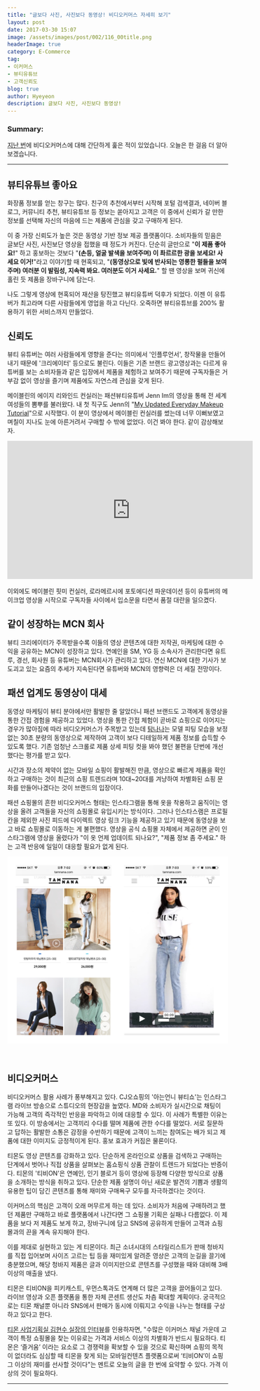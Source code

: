 ```yaml
---
title: "글보다 사진, 사진보다 동영상! 비디오커머스 자세히 보기"
layout: post
date: 2017-03-30 15:07
image: /assets/images/post/002/116_00title.png
headerImage: true
category: E-Commerce
tag:
- 이커머스
- 뷰티유튜브
- 고객신뢰도
blog: true
author: Hyeyeon
description: 글보다 사진, 사진보다 동영상!
---
```


### Summary:

[지난 번](https://imyeonn.github.io/blog/e-commerce/112/)에 비디오커머스에 대해 간단하게 훑은 적이 있었습니다. 오늘은 한 걸음 더 알아보겠습니다.

---

## 뷰티유튜브 좋아요

화장품 정보를 얻는 창구는 많다. 친구의 추천에서부터 시작해 포털 검색결과, 네이버 블로그, 커뮤니티 추천, 뷰티유튜브 등 정보는 쏟아지고 고객은 이 중에서 신뢰가 갈 만한 정보를 선택해 자신의 마음에 드는 제품에 관심을 갖고 구매하게 된다.

이 중 가장 신뢰도가 높은 것은 동영상 기반 정보 제공 플랫폼이다. 소비자들의 믿음은 글보단 사진, 사진보단 영상을 접했을 때 정도가 커진다. 단순히 글만으로 "**이 제품 좋아요!**" 하고 홍보하는 것보다 "**(손등, 얼굴 발색을 보여주며) 이 촤르르한 광을 보세요! 사세요 이거!**"라고 이야기할 때 현혹되고, "**(동영상으로 빛에 반사되는 영롱한 펄들을 보여주며) 여러분 이 발림성, 지속력 봐요. 여러분도 이거 사세요.**" 할 땐 영상을 보며 귀신에 홀린 듯 제품을 장바구니에 담는다.

나도 그렇게 영상에 현혹되어 재산을 탕진했고 뷰티유튜버 덕후가 되었다. 이젠 이 유튜버가 최고라며 다른 사람들에게 영업을 하고 다닌다. 오죽하면 뷰티유튜브를 200% 활용하기 위한 서비스까지 만들었다.

## 신뢰도

뷰티 유튜버는 여러 사람들에게 영향을 준다는 의미에서 '인플루언서', 창작물을 만들어내기 때문에 '크리에이터' 등으로도 불린다. 이들은 기존 브랜드 광고영상과는 다르게 유튜버를 보는 소비자들과 같은 입장에서 제품을 체험하고 보여주기 때문에 구독자들은 거부감 없이 영상을 즐기며 제품에도 자연스레 관심을 갖게 된다.

메이블린의 에이지 리와인드 컨실러는 패션뷰티유튜버 Jenn Im의 영상을 통해 전 세계 여성들의 뽐뿌를 불러왔다. 내 첫 직구도 Jenn의 "[My Updated Everyday Makeup Tutorial](https://www.youtube.com/watch?v=TvKymDP85JI&list=PLPeJxVcD-gmaikAZTUsAGiLwuhqwZ49kp&index=23)"으로 시작했다. 이 분이 영상에서 메이블린 컨실러를 썼는데 너무 이뻐보였고 며칠이 지나도 눈에 아른거려서 구매할 수 밖에 없었다. 이건 봐야 한다. 같이 감상해보자.

<p align="middle">
<iframe width="560" height="315" src="https://www.youtube.com/embed/TvKymDP85JI?list=PLPeJxVcD-gmaikAZTUsAGiLwuhqwZ49kp" frameborder="0" allowfullscreen></iframe>
</p>

이외에도 메이블린 핏미 컨실러, 로라메르시에 포토에디션 파운데이션 등이 유튜버의 메이크업 영상을 시작으로 구독자들 사이에서 입소문을 타면서 품절 대란을 일으켰다.

## 같이 성장하는 MCN 회사

뷰티 크리에이터가 주목받을수록 이들의 영상 콘텐츠에 대한 저작권, 마케팅에 대한 수익을 공유하는 MCN이 성장하고 있다. 연예인을 SM, YG 등 소속사가 관리한다면 유트루, 경선, 회사원 등 유튜버는 MCN회사가 관리하고 있다. 연신 MCN에 대한 기사가 보도괴고 있는 요즘의 추세가 지속된다면 유튜버와 MCN의 영향력은 더 세질 전망이다.

## 패션 업계도 동영상이 대세

동영상 마케팅이 뷰티 분야에서만 활발한 줄 알았더니 패션 브랜드도 고객에게 동영상을 통한 간접 경험을 제공하고 있었다. 영상을 통한 간접 체험이 곧바로 쇼핑으로 이어지는 경우가 많아짐에 따라 비디오커머스가 주목받고 있는데 [탐나나]()는 모델 피팅 모습을 보정 없는 30초 분량의 동영상으로 제작하여 고객이 보다 디테일하게 제품 정보를 습득할 수 있도록 했다. 기존 엄청난 스크롤로 제품 상세 피팅 컷을 봐야 했던 불편을 단번에 개선했다는 평가를 받고 있다.

시간과 장소의 제약이 없는 모바일 쇼핑이 활발해진 만큼, 영상으로 빠르게 제품을 확인하고 구매하는 것이 최근의 쇼핑 트렌드라며 10대~20대를 겨냥하여 차별화된 쇼핑 문화를 만들어나겠다는 것이 브랜드의 입장이다.

패션 쇼핑몰의 흔한 비디오커머스 형태는 인스타그램을 통해 옷을 착용하고 움직이는 영상을 올려 고객들을 자신의 쇼핑몰로 유입시키는 방식이다. 그러나 인스타스램은 프로필칸을 제외한 사진 피드에 다이렉트 영상 링크 기능을 제공하고 있기 때문에 동영상을 보고 바로 쇼핑몰로 이동하는 게 불편했다. 영상을 공식 쇼핑몰 자체에서 제공하면 굳이 인스타그램에 영상을 올렸다가 "이 옷 언제 업데이트 되나요?", "제품 정보 좀 주세요." 하는 고객 반응에 일일이 대응할 필요가 없게 된다.

![pic1](/assets/images/post/002/116_01.png)

<br>

## 비디오커머스

비디오커머스 활용 사례가 풍부해지고 있다. CJ오쇼핑의 '아는언니 뷰티쇼'는 인스타그램 라이브 방송으로 스튜디오의 현장감을 높였다. MD와 소비자가 실시간으로 채팅이 가능해 고객의 즉각적인 반응을 파악하고 이에 대응할 수 있다. 이 사례가 특별한 이유는 또 있다. 이 방송에서는 고객끼리 수다를 떨며 제품에 관한 수다를 떨었다. 서로 질문하고 답하는 활발한 소통은 감정을 수반하기 때문에 고객이 느끼는 참여도는 배가 되고 제품에 대한 이미지도 긍정적이게 된다. 홍보 효과가 커짐은 물론이다.

티몬도 영상 콘텐츠를 강화하고 있다. 단순하게 온라인으로 상품을 검색하고 구매하는 단계에서 벗어나 직접 상품을 살펴보는 홈쇼핑식 상품 관찰이 트렌드가 되었다는 반증이다. 티몬의 '티비ON'은 연예인, 인기 블로거 등이 영상에 등장해 다양한 방식으로 상품을 소개하는 방식을 취하고 있다. 단순한 제품 설명이 아닌 새로운 발견의 기쁨과 생활의 유용한 팁이 담긴 콘텐츠를 통해 재미와 구매욕구 모두를 자극하겠다는 것이다.

이커머스의 핵심은 고객이 오래 머무르게 하는 데 있다. 소비자가 처음에 구매하려고 했던 제품만 구매하고 바로 플랫폼에서 나간다면 그 쇼핑몰 기획은 실패나 다름없다. 이 제품을 보다 저 제품도 보게 하고, 장바구니에 담고 SNS에 공유하게 만들어 고객과 쇼핑몰과의 끈을 계속 유지해야 한다.

이를 제대로 실현하고 있는 게 티몬이다. 최근 소녀시대의 스타일리스트가 판매 청바지를 직접 입어보며 사이즈 고르는 팁 등을 재미있게 알려준 영상은 고객의 눈길을 끌기에 충분했으며, 해당 청바지 제품은 글과 이미지만으로 콘텐츠를 구성했을 때와 대비해 3배 이상의 매출을 냈다.

티몬은 티비ON을 피키캐스트, 우먼스톡과도 연계해 더 많은 고객을 끌어들이고 있다. 라이브 영상과 오픈 플랫폼을 통한 자체 콘센트 생산도 차츰 확대할 계획이다. 궁극적으로는 티몬 채널뿐 아니라 SNS에서 판매가 동시에 이뤄지고 수익을 나누는 형태를 구상하고 있다고 한다.

[티몬 사업기획실 김현수 실장의 인터뷰](http://www.nextdaily.co.kr/news/article.html?id=20170322800019)를 인용하자면, "수많은 이커머스 채널 가운데 고객이 특정 쇼핑몰을 찾는 이유로는 가격과 서비스 이상의 차별화가 반드시 필요하다. 티몬은 ‘즐거움’ 이라는 요소로 그 경쟁력을 확보할 수 있을 것으로 확신하며 쇼핑의 목적이 없더라도 심심할 때 티몬을 찾게 되는 모바일컨텐츠 플랫폼으로써 ‘티비ON’이 쇼핑 그 이상의 재미를 선사할 것이다"는 멘트로 오늘의 글을 한 번에 요약할 수 있다. 가격 이상의 것이 필요하다.

---
